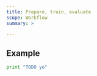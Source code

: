 ```yaml
---
title: Prepare, train, evaluate
scope: Workflow
summary: >

---
```


## Example

``` python
print "TODO yo"
```
